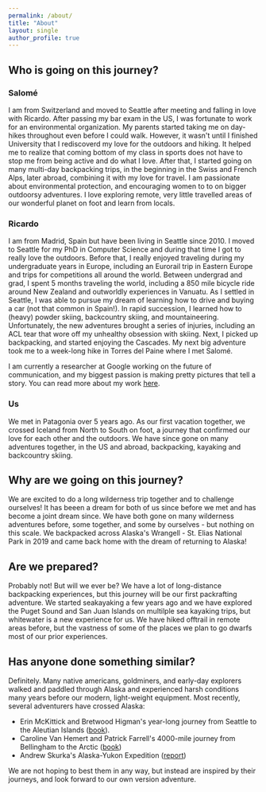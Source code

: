 ```yaml
---
permalink: /about/
title: "About"
layout: single
author_profile: true
---
```


## Who is going on this journey?

### Salomé
I am from Switzerland and moved to Seattle after meeting and falling in love with Ricardo. After passing my bar exam in the US, I was fortunate to work for an environmental organization. My parents started taking me on day-hikes throughout even before I could walk. However, it wasn't until I finished University that I rediscoverd my love for the outdoors and hiking. It helped me to realize that coming bottom of my class in sports does not have to stop me from being active and do what I love. After that, I started going on many multi-day backpacking trips, in the beginning in the Swiss and French Alps, later abroad, combining it with my love for travel. I am passionate about environmental protection, and encouraging women to to on bigger outdoorsy adventures. I love exploring remote, very little travelled areas of our wonderful planet on foot and learn from locals.

### Ricardo 
I am from Madrid, Spain but have been living in Seattle since 2010. I moved to Seattle for my PhD in Computer Science and during that time I got to really love the outdoors. Before that, I really enjoyed traveling during my undergraduate years in Europe, including an Eurorail trip in Eastern Europe and trips for competitions all around the world. Between undergrad and grad, I spent 5 months traveling the world, including a 850 mile bicycle ride around New Zealand and outworldly experiences in Vanuatu. As I settled in Seattle, I was able to pursue my dream of learning how to drive and buying a car (not that common in Spain!). In rapid succession, I learned how to (heavy) powder skiing, backcountry skiing, and mountaineering. Unfortunately, the new adventures brought a series of injuries, including an ACL tear that wore off my unhealthy obsession with skiing. Next, I picked up backpacking, and started enjoying the Cascades. My next big adventure took me to a week-long hike in Torres del Paine where I met Salomé.

I am currently a researcher at Google working on the future of communication, and my biggest passion is making pretty pictures that tell a story. You can read more about my work [here](http://ricardomartinbrualla.com).

### Us

We met in Patagonia over 5 years ago. As our first vacation together, we crossed Iceland from North to South on foot, a journey that confirmed our love for each other and the outdoors. We have since gone on many adventures together, in the US and abroad, backpacking, kayaking and backcountry skiing.

## Why are we going on this journey?

We are excited to do a long wilderness trip together and to challenge ourselves! It has beeen a dream for both of us since before we met and has become a joint dream since. We have both gone on many wilderness adventures before, some together, and some by ourselves - but nothing on this scale. We backpacked across Alaska's Wrangell - St. Elias National Park in 2019 and came back home with the dream of returning to Alaska!  

## Are we prepared?

Probably not! But will we ever be? We have a lot of long-distance backpacking experiences, but this journey will be our first packrafting adventure. We started seakayaking a few years ago and we have explored the Puget Sound and San Juan Islands on multilple sea kayaking trips, but whitewater is a new experience for us. We have hiked offtrail in remote areas before, but the vastness of some of the places we plan to go dwarfs most of our prior experiences. 

## Has anyone done something similar?

Definitely. Many native americans, goldminers, and early-day explorers walked and paddled through Alaska and experienced harsh conditions many years before our modern, light-weight equipment. Most recently, several adventurers have crossed Alaska:

- Erin McKittick and Bretwood Higman's year-long journey from Seattle to the Aleutian Islands ([book](http://www.groundtruthtrekking.org/Book/)).
- Caroline Van Hemert and Patrick Farrell's 4000-mile journey from Bellingham to the Arctic ([book](https://www.carolinevanhemert.com/book))
- Andrew Skurka's Alaska-Yukon Expedition ([report](https://andrewskurka.com/adventures/alaska-yukon-expedition/))

We are not hoping to best them in any way, but instead are inspired by their journeys, and look forward to our own version adventure.
